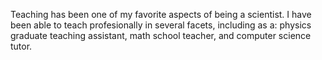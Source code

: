 Teaching has been one of my favorite aspects of being a scientist. I have been able to teach profesionally in several facets, including as a: physics graduate teaching assistant, math school teacher, and computer science tutor.
